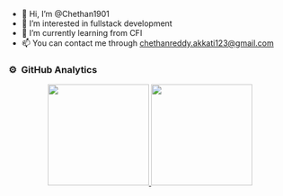 - 👋 Hi, I’m @Chethan1901
- 👀 I’m interested in fullstack development 
- 🌱 I’m currently learning from CFI
- 📫 You can contact me through chethanreddy.akkati123@gmail.com

<!---
Chethan1901/Chethan1901 is a ✨ special ✨ repository because its `README.md` (this file) appears on your GitHub profile.
You can click the Preview link to take a look at your changes.
--->


### ⚙️ &nbsp;GitHub Analytics

<p align="center">
<a href="https://github.com/Chethan1901">
  <img height="180em" src="https://github-readme-stats-eight-theta.vercel.app/api?username=Chethan1901=true&theme=algolia&include_all_commits=true&count_private=true"/>
  <img height="180em" src="https://github-readme-stats-eight-theta.vercel.app/api/top-langs/?username=AVS1508&layout=compact&langs_count=8&theme=algolia"/>
</a>
</p>
